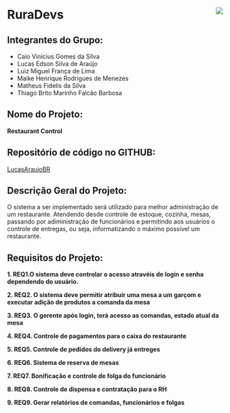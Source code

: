 # RuraDevs  <img  src="https://github.com/MatheusFidelisPE/JavaAtividadeSemana1/blob/master/logoUFRPE1.jpg" ALIGN = right> 

## Integrantes do Grupo: 
* Caio Vinícius Gomes da Silva
* Lucas Edson Silva de Araújo
* Luiz Miguel França de Lima
* Maike Henrique Rodrigues de Menezes
* Matheus Fidelis da Silva
* Thiago Brito Marinho Falcão Barbosa
 
## Nome do Projeto:
**Restaurant Control**

## Repositório de código no GITHUB:
[LucasAraujoBR](https://github.com/LucasAraujoBR)

## Descrição Geral do Projeto:
  O sistema a ser implementado será utilizado para melhor administração de um restaurante.
  Atendendo desde controle de estoque, cozinha, mesas, passando por adiministração de funcionários e permitindo aos usuários o controle de entregas, ou seja, informatizando o         máximo possível um restaurante.

## Requisitos do Projeto:
**1. REQ1.O sistema deve controlar o acesso atravéis de login e senha dependendo do usuário.**

**2. REQ2. O sistema deve permitir atribuir uma mesa a um garçom e executar adição de produtos a comanda da mesa**

**3. REQ3. O gerente após login, terá acesso as comandas, estado atual da mesa**

**4. REQ4. Controle de pagamentos para o caixa do restaurante**

**5. REQ5. Controle de pedidos do delivery já entreges**

**6. REQ6. Sistema de reserva de mesas**

**7. REQ7. Bonificação e controle de folga do funcionário**

**8. REQ8. Controle de dispensa e contratação para o RH**

**9. REQ9. Gerar relatórios de comandas, funcionários e folgas**


